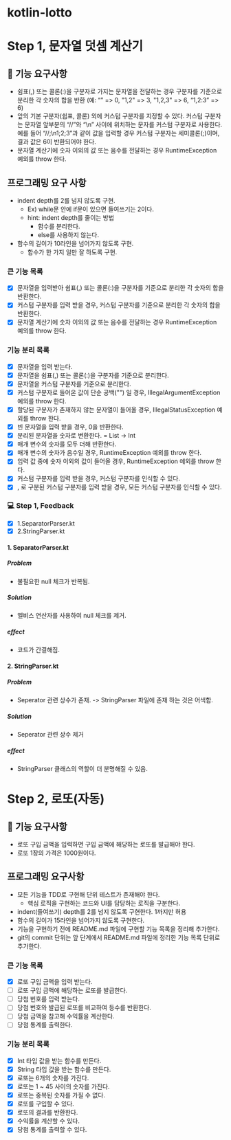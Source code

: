 # kotlin-lotto

# Step 1, 문자열 덧셈 계산기

## 🎯 기능 요구사항

- 쉼표(,) 또는 콜론(:)을 구분자로 가지는 문자열을 전달하는 경우 구분자를 기준으로 분리한 각 숫자의 합을 반환 (예: “” => 0, "1,2" => 3, "1,2,3" => 6, “1,2:3” => 6)
- 앞의 기본 구분자(쉼표, 콜론) 외에 커스텀 구분자를 지정할 수 있다. 커스텀 구분자는 문자열 앞부분의 “//”와 “\n” 사이에 위치하는 문자를 커스텀 구분자로 사용한다. 예를 들어 “//;\n1;2;3”과 같이 값을 입력할 경우 커스텀 구분자는 세미콜론(;)이며, 결과 값은 6이 반환되어야 한다.
- 문자열 계산기에 숫자 이외의 값 또는 음수를 전달하는 경우 RuntimeException 예외를 throw 한다.

## 프로그래밍 요구 사항

- indent depth를 2를 넘지 않도록 구현.
  - Ex) while문 안에 if문이 있으면 들여쓰기는 2이다.
  - hint: indent depth를 줄이는 방법
    - 함수를 분리한다.
    - else를 사용하지 않는다.
- 함수의 길이가 10라인을 넘어가지 않도록 구현.
  - 함수가 한 가지 일만 잘 하도록 구현.

### 큰 기능 목록

- [X] 문자열을 입력받아 쉼표(,) 또는 콜론(:)을 구분자를 기준으로 분리한 각 숫자의 합을 반환한다.
- [X] 커스텀 구분자를 입력 받을 경우, 커스텀 구분자를 기준으로 분리한 각 숫자의 합을 반환한다. 
- [X] 문자열 계산기에 숫자 이외의 값 또는 음수를 전달하는 경우 RuntimeException 예외를 throw 한다.

### 기능 분리 목록

- [X] 문자열을 입력 받는다.
- [X] 문자열을 쉼표(,) 또는 콜론(:)을 구분자를 기준으로 분리한다.
- [X] 문자열을 커스텀 구분자를 기준으로 분리한다.
- [X] 커스텀 구분자로 들어온 값이 단순 공백("") 일 경우, IllegalArgumentException 예외를 throw 한다. 
- [X] 할당된 구분자가 존재하지 않는 문자열이 들어올 경우, IllegalStatusException 예외를 throw 한다.
- [X] 빈 문자열을 입력 받을 경우, 0을 반환한다.
- [X] 분리된 문자열을 숫자로 변환한다. = List<String> -> Int
- [X] 매개 변수의 숫자를 모두 더해 반환한다.
- [X] 매개 변수의 숫자가 음수일 경우, RuntimeException 예외를 throw 한다.
- [X] 입력 값 중에 숫자 이외의 값이 들어올 경우, RuntimeException 예외를 throw 한다.
- [X] 커스텀 구분자를 입력 받을 경우, 커스텀 구분자를 인식할 수 있다.
- [X] , 로 구분된 커스텀 구분자를 입력 받을 경우, 모든 커스텀 구분자를 인식할 수 있다.

### 💻 Step 1, Feedback

* [X] 1.SeparatorParser.kt
* [X] 2.StringParser.kt

#### 1. SeparatorParser.kt

##### Problem
- 불필요한 null 체크가 반복됨.

##### Solution
- 엘비스 연산자를 사용하여 null 체크를 제거.

##### effect
- 코드가 간결해짐.

#### 2. StringParser.kt

##### Problem
- Seperator 관련 상수가 존재. -> StringParser 파일에 존재 하는 것은 어색함.

##### Solution
- Seperator 관련 상수 제거

##### effect
- StringParser 클래스의 역할이 더 분명해질 수 있음.

# Step 2, 로또(자동)

## 🎯 기능 요구사항
* 로또 구입 금액을 입력하면 구입 금액에 해당하는 로또를 발급해야 한다.
* 로또 1장의 가격은 1000원이다.

## 프로그래밍 요구사항

- 모든 기능을 TDD로 구현해 단위 테스트가 존재해야 한다.
  - 핵심 로직을 구현하는 코드와 UI를 담당하는 로직을 구분한다.
- indent(들여쓰기) depth를 2를 넘지 않도록 구현한다. 1까지만 허용
- 함수의 길이가 15라인을 넘어가지 않도록 구현한다.
- 기능을 구현하기 전에 README.md 파일에 구현할 기능 목록을 정리해 추가한다.
- git의 commit 단위는 앞 단계에서 README.md 파일에 정리한 기능 목록 단위로 추가한다.

### 큰 기능 목록

- [X] 로또 구입 금액을 입력 받는다.
- [ ] 로또 구입 금액에 해당하는 로또를 발급한다.
- [ ] 당첨 번호를 입력 받는다.
- [ ] 당첨 번호와 발급된 로또를 비교하여 등수를 반환한다.
- [ ] 당첨 금액을 참고해 수익률을 계산한다.
- [ ] 당첨 통계를 출력한다.

### 기능 분리 목록

- [X] Int 타입 값을 받는 함수를 만든다.
- [X] String 타입 값을 받는 함수를 만든다.
- [X] 로또는 6개의 숫자를 가진다.
- [X] 로또는 1 ~ 45 사이의 숫자를 가진다.
- [X] 로또는 중복된 숫자를 가질 수 없다.
- [X] 로또를 구입할 수 있다.
- [X] 로또의 결과를 반환한다.
- [X] 수익률을 계산할 수 있다.
- [X] 당첨 통계를 출력할 수 있다.